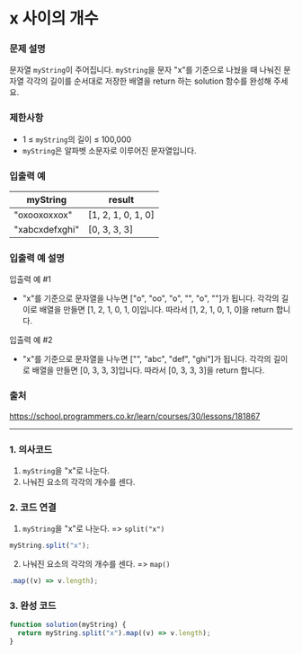 # x 사이의 개수

### 문제 설명

문자열 `myString`이 주어집니다. `myString`을 문자 "x"를 기준으로 나눴을 때 나눠진 문자열 각각의 길이를 순서대로 저장한 배열을 return 하는 solution 함수를 완성해 주세요.

### 제한사항

- 1 ≤ `myString`의 길이 ≤ 100,000
- `myString`은 알파벳 소문자로 이루어진 문자열입니다.

### 입출력 예

| myString       | result             |
| -------------- | ------------------ |
| "oxooxoxxox"   | [1, 2, 1, 0, 1, 0] |
| "xabcxdefxghi" | [0, 3, 3, 3]       |

### 입출력 예 설명

입출력 예 #1

- "x"를 기준으로 문자열을 나누면 ["o", "oo", "o", "", "o", ""]가 됩니다. 각각의 길이로 배열을 만들면 [1, 2, 1, 0, 1, 0]입니다. 따라서 [1, 2, 1, 0, 1, 0]을 return 합니다.

입출력 예 #2

- "x"를 기준으로 문자열을 나누면 ["", "abc", "def", "ghi"]가 됩니다. 각각의 길이로 배열을 만들면 [0, 3, 3, 3]입니다. 따라서 [0, 3, 3, 3]을 return 합니다.

### 출처

https://school.programmers.co.kr/learn/courses/30/lessons/181867

---

### 1. 의사코드

1. `myString`을 "x"로 나눈다.
2. 나눠진 요소의 각각의 개수를 센다.

### 2. 코드 연결

1. `myString`을 "x"로 나눈다. => `split("x")`

```javascript
myString.split("x");
```

2. 나눠진 요소의 각각의 개수를 센다. => `map()`

```javascript
.map((v) => v.length);
```

### 3. 완성 코드

```javascript
function solution(myString) {
  return myString.split("x").map((v) => v.length);
}
```
